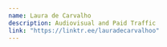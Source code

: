 ```yaml
---
name: Laura de Carvalho
description: Audiovisual and Paid Traffic
link: "https://linktr.ee/lauradecarvalhoo"
---
```



